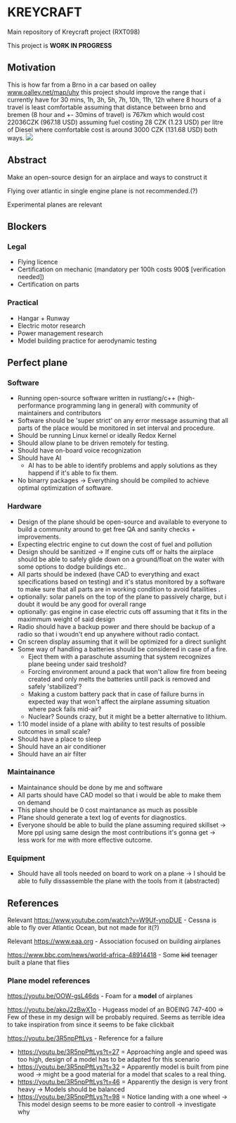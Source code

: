 # KREYCRAFT
Main repository of Kreycraft project (RXT098)

This project is **WORK IN PROGRESS**

## Motivation
This is how far from a Brno in a car based on oalley www.oalley.net/map/uhy this project should improve the range that i currently have for 30 mins, 1h, 3h, 5h, 7h, 10h, 11h, 12h where 8 hours of a travel is least comfortable assuming that distance between brno and bremen (8 hour and +- 30mins of travel) is 767km which would cost 22036CZK (967.18 USD) assuming fuel costing 28 CZK (1.23 USD) per litre of Diesel where comfortable cost is around 3000 CZK (131.68 USD) both ways.
![](https://i.imgur.com/WSRk9U1.png)

## Abstract
Make an open-source design for an airplace and ways to construct it

Flying over atlantic in single engine plane is not recommended.(?)

Experimental planes are relevant

## Blockers
### Legal
- Flying licence
- Certification on mechanic (mandatory per 100h costs 900$ [verification needed])
- Certification on parts 
### Practical
- Hangar + Runway
- Electric motor research
- Power management research
- Model building practice for aerodynamic testing

## Perfect plane
### Software
- Running open-source software written in rustlang/c++ (high-performance programming lang in general) with community of maintainers and contributors 
- Software should be 'super strict' on any error message assuming that all parts of the place would be monitored in set interval and procedure.
- Should be running Linux kernel or ideally Redox Kernel
- Should allow plane to be driven remotely for testing.
- Should have on-board voice recognization
- Should have AI
  - AI has to be able to identify problems and apply solutions as they happend if it's able to fix them. 
- No binarry packages -> Everything should be compiled to achieve optimal optimization of software.

### Hardware
- Design of the plane should be open-source and available to everyone to build a community around to get free QA and sanity checks + improvements.
- Expecting electric engine to cut down the cost of fuel and pollution
- Design should be sanitized -> If engine cuts off or halts the airplace should be able to safely glide down on a ground/float on the water with some options to dodge buildings etc..
- All parts should be indexed (have CAD to everything and exact specifications based on testing) and it's status monitored by a software to make sure that all parts are in working condition to avoid fatailities .
- optionally: solar panels on the top of the plane to passively charge, but i doubt it would be any good for overall range
- optionally: gas engine in case electric cuts off assuming that it fits in the maximmum weight of said design
- Radio should have a backup power and there should be backup of a radio so that i woudn't end up anywhere without radio contact.
- On screen display assuming that it will be optimized for a direct sunlight
- Some way of handling a batteries should be considered in case of a fire.
  - Eject them with a paraschute assuming that system recognizes plane beeing under said treshold?
  - Forcing environment around a pack that won't allow fire from beeing created and only melts the batteries untill pack is removed and safely 'stabilized'?
  - Making a custom battery pack that in case of failure burns in expected way that won't affect the airplane assuming situation where pack fails mid-air? 
  - Nuclear? Sounds crazy, but it might be a better alternative to lithium.
 - 1:10 model inside of a plane with ability to test results of possible outcomes in small scale?
 - Should have a place to sleep
 - Should have an air conditioner
 - Should have an air filter
 
 ### Maintainance
 - Maintainance should be done by me and software
 - All parts should have CAD model so that i would be able to make them on demand
 - This plane should be 0 cost maintanance as much as possible
 - Plane should generate a text log of events for diagnostics.
 - Everyone should be able to build the plane assuming required skillset -> More ppl using same design the most contributions it's gonna get -> less work for me with more effective outcome.
 
 ### Equipment
 - Should have all tools needed on board to work on a plane -> I should be able to fully dissassemble the plane with the tools from it (abstracted)

## References
Relevant https://www.youtube.com/watch?v=W9Uf-ynoDUE - Cessna is able to fly over Atlantic Ocean, but not made for it(?)

Relevant https://www.eaa.org - Association focused on building airplanes

https://www.bbc.com/news/world-africa-48914418 - Some ~~kid~~ teenager built a plane that flies

### Plane model references
https://youtu.be/OOW-gsL46ds - Foam for a **model** of airplanes

https://youtu.be/akoJ2zBwX1o - Hugeass model of an BOEING 747-400 => Few of these in my design will be probably required. Seems as terrible idea to take inspiration from since it seems to be fake clickbait 

https://youtu.be/3R5npPftLys - Reference for a failure
- https://youtu.be/3R5npPftLys?t=27 = Approaching angle and speed was too high, design of a model has to be adapted for this scenario
- https://youtu.be/3R5npPftLys?t=32 = Apparently model is built from pine wood -> might be a good material for a model that scales to a real thing.
- https://youtu.be/3R5npPftLys?t=46 = Apparently the design is very front heavy -> Models should be balanced
- https://youtu.be/3R5npPftLys?t=98 = Notice landing with a one wheel -> This model design seems to be more easier to controll -> investigate why

